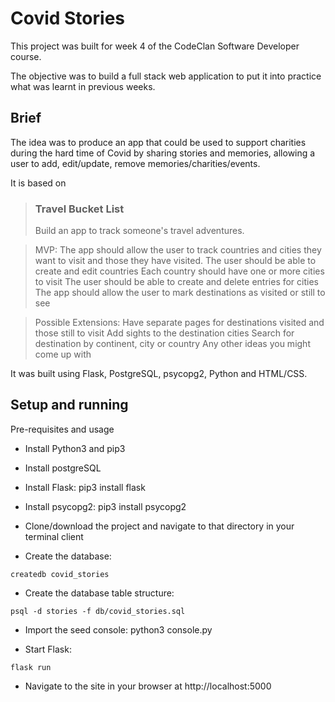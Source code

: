 
# Covid Stories

This project was built for week 4 of the CodeClan Software Developer course.

The objective was to build a full stack web application to put it into practice what was learnt in previous weeks. 

## Brief

The idea was to produce an app that could be used to support charities during the hard time of Covid by sharing stories and memories, allowing a user to add, edit/update, remove memories/charities/events.

It is based on 

>### Travel Bucket List
>Build an app to track someone's travel adventures.

>MVP:
>The app should allow the user to track countries and cities they want to visit and those they have visited.
>The user should be able to create and edit countries
>Each country should have one or more cities to visit
>The user should be able to create and delete entries for cities
>The app should allow the user to mark destinations as visited or still to see

>Possible Extensions:
>Have separate pages for destinations visited and those still to visit
>Add sights to the destination cities
>Search for destination by continent, city or country
>Any other ideas you might come up with

It was built using Flask, PostgreSQL, psycopg2, Python and HTML/CSS.

## Setup and running

Pre-requisites and usage

- Install Python3 and pip3

- Install postgreSQL

- Install Flask: pip3 install flask

- Install psycopg2: pip3 install psycopg2

- Clone/download the project and navigate to that directory in your terminal client

- Create the database: 
```
createdb covid_stories
```
- Create the database table structure: 
```
psql -d stories -f db/covid_stories.sql
```
- Import the seed console: python3 console.py

- Start Flask: 
```
flask run
```
- Navigate to the site in your browser at http://localhost:5000
